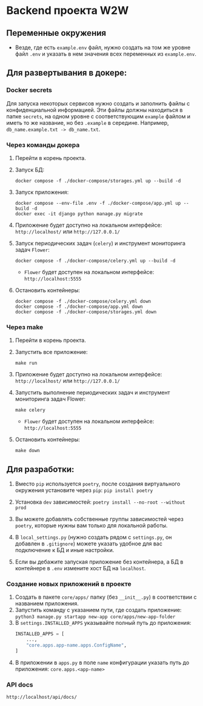 # Backend проекта W2W

## Переменные окружения

- Везде, где есть `example.env` файл, нужно создать на том же уровне файл `.env` и указать в нем значения всех
  переменных из `example.env`.

## Для развертывания в докере:

### Docker secrets

Для запуска некоторых сервисов нужно создать и заполнить файлы с конфиденциальной информацией.
Эти файлы должны находиться в папке `secrets`, на одном уровне с соответствующим `example` файлом и иметь то же
название, но без `.example` в середине. Например, `db_name.example.txt -> db_name.txt`.

### Через команды докера

1. Перейти в корень проекта.

2. Запуск БД:
   ```commandline
   docker compose -f ./docker-compose/storages.yml up --build -d
   ```

3. Запуск приложения:
   ```commandline
   docker compose --env-file .env -f ./docker-compose/app.yml up --build -d
   docker exec -it django python manage.py migrate
   ```

4. Приложение будет доступно на локальном интерфейсе: `http://localhost/` или `http://127.0.0.1/`

5. Запуск периодических задач (`celery`) и инструмент мониторинга задач `Flower`:
   ```commandline
   docker compose -f ./docker-compose/celery.yml up --build -d
   ```
    - `Flower` будет доступен на локальном интерфейсе: `http://localhost:5555`
6. Остановить контейнеры:
   ```commandline
   docker compose -f ./docker-compose/celery.yml down
   docker compose -f ./docker-compose/app.yml down
   docker compose -f ./docker-compose/storages.yml down
   ```

### Через make

1. Перейти в корень проекта.

2. Запустить все приложение:
   ```commandline
   make run
   ```

3. Приложение будет доступно на локальном интерфейсе: `http://localhost/` или `http://127.0.0.1/`

4. Запустить выполнение периодических задач и инструмент мониторинга задач Flower:
   ```commandline
   make celery
   ```
    - `Flower` будет доступен на локальном интерфейсе: `http://localhost:5555`
5. Остановить контейнеры:
   ```commandline
   make down
   ```

## Для разработки:

1. Вместо `pip` используется `poetry`, после создания виртуального окружения установите через `pip`:
   `pip install poetry`
2. Установка `dev` зависимостей:
   `poetry install --no-root --without prod`

3. Вы можете добавлять собственные группы зависимостей через `poetry`, которые нужны вам только для локальной работы.
4. В `local_settings.py` (нужно создать рядом с `settings.py`, он добавлен в `.gitignore`) можете указать удобное для
   вас подключение к БД и иные настройки.
5. Если вы дебажите запуская приложение без контейнера, а БД в контейнере в `.env` измените хост БД на `localhost`.

### Создание новых приложений в проекте

1. Создать в пакете `core/apps/` папку (без `__init__.py`) в соответствии с названием приложения.
2. Запустить команду с указанием пути, где создать приложение:
   `python3 manage.py startapp new-app core/apps/new-app-folder`
3. В `settings.INSTALLED_APPS` указывайте полный путь до приложения:
   ```python
   INSTALLED_APPS = [
       ...,
       "core.apps.app-name.apps.ConfigName",
   ]
   ```
4. В приложении в `apps.py` в поле `name` конфигурации указать путь до приложения: `core.apps.<app-name>`

### API docs

`http://localhost/api/docs/`

